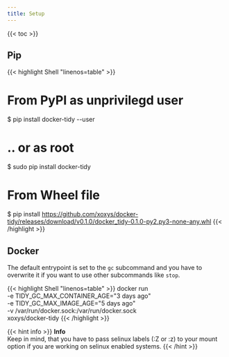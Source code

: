 ```yaml
---
title: Setup
---
```


{{< toc >}}

## Pip

<!-- markdownlint-disable -->
{{< highlight Shell "linenos=table" >}}
# From PyPI as unprivilegd user
$ pip install docker-tidy --user

# .. or as root
$ sudo pip install docker-tidy

# From Wheel file
$ pip install https://github.com/xoxys/docker-tidy/releases/download/v0.1.0/docker_tidy-0.1.0-py2.py3-none-any.whl
{{< /highlight >}}
<!-- markdownlint-enable -->

## Docker

The default entrypoint is set to the `gc` subcommand and you have to overwrite it
if you want to use other subcommands like `stop`.

<!-- markdownlint-disable -->
{{< highlight Shell "linenos=table" >}}
docker run \
    -e TIDY_GC_MAX_CONTAINER_AGE="3 days ago" \
    -e TIDY_GC_MAX_IMAGE_AGE="5 days ago" \
    -v /var/run/docker.sock:/var/run/docker.sock \
    xoxys/docker-tidy
{{< /highlight >}}
<!-- markdownlint-enable -->

<!-- markdownlint-disable -->
{{< hint info >}}
**Info**\
Keep in mind, that you have to pass selinux labels (:Z or :z) to your mount option if you are working on selinux enabled systems.
{{< /hint >}}
<!-- markdownlint-enable -->
